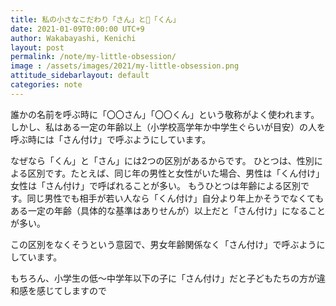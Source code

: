 ```yaml
---
title: 私の小さなこだわり「さん」と「くん」
date: 2021-01-09T0:00:00 UTC+9
author: Wakabayashi, Kenichi
layout: post
permalink: /note/my-little-obsession/
image : /assets/images/2021/my-little-obsession.png
attitude_sidebarlayout: default
categories: note
---
```

誰かの名前を呼ぶ時に「〇〇さん」「〇〇くん」という敬称がよく使われます。
しかし、私はある一定の年齢以上（小学校高学年か中学生ぐらいが目安）の人を呼ぶ時には「さん付け」で呼ぶようにしています。

なぜなら「くん」と「さん」には2つの区別があるからです。
ひとつは、性別による区別です。たとえば、同じ年の男性と女性がいた場合、男性は「くん付け」女性は「さん付け」で呼ばれることが多い。
もうひとつは年齢による区別です。同じ男性でも相手が若い人なら「くん付け」自分より年上かそうでなくてもある一定の年齢（具体的な基準はありせんが）以上だと「さん付け」になることが多い。

この区別をなくそうという意図で、男女年齢関係なく「さん付け」で呼ぶようにしています。

もちろん、小学生の低〜中学年以下の子に「さん付け」だと子どもたちの方が違和感を感じてしますので
